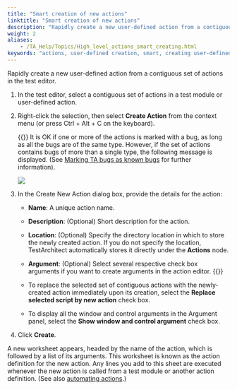```yaml
--- 
title: "Smart creation of new actions"
linktitle: "Smart creation of new actions"
description: "Rapidly create a new user-defined action from a contiguous set of actions in the test editor."
weight: 2
aliases: 
    - /TA_Help/Topics/High_level_actions_smart_creating.html
keywords: "actions, user-defined creation, smart, creating user-defined actions, smart creation"
---
```


Rapidly create a new user-defined action from a contiguous set of actions in the test editor.

1.  In the test editor, select a contiguous set of actions in a test module or user-defined action.

2.  Right-click the selection, then select **Create Action** from the context menu \(or press Ctrl + Alt + C on the keyboard\).

    {{<remember>}} It is OK if one or more of the actions is marked with a bug, as long as all the bugs are of the same type. However, if the set of actions contains bugs of more than a single type, the following message is displayed. \(See [Marking TA bugs as known bugs](/user-guide/projects-and-project-items/project-items/testarchitect-bugs/working-with-known-bugs/tracking-known-bugs) for further information\).

    ![](/images/TA_Help/Images/Bugs_smart_create_new_action.png)

3.  In the Create New Action dialog box, provide the details for the action:

    -   **Name**: A unique action name.
    -   **Description**: \(Optional\) Short description for the action.
    -   **Location**: \(Optional\) Specify the directory location in which to store the newly created action. If you do not specify the location, TestArchitect automatically stores it directly under the **Actions** node.
    -   **Argument**: \(Optional\) Select several respective check box arguments if you want to create arguments in the action editor.
    {{<tip>}}

    -   To replace the selected set of contiguous actions with the newly-created action immediately upon its creation, select the **Replace selected script by new action** check box.
    -   To display all the window and control arguments in the Argument panel, select the **Show window and control argument** check box.
4.  Click **Create**.


A new worksheet appears, headed by the name of the action, which is followed by a list of its arguments. This worksheet is known as the action definition for the new action. Any lines you add to this sheet are executed whenever the new action is called from a test module or another action definition. \(See also [automating actions](/user-guide/actions/user-defined-actions/argument-types/automating-actions).\)




